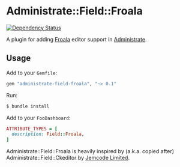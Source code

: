 # Administrate::Field::Froala

[![Dependency Status](https://gemnasium.com/badges/github.com/michalvalasek/administrate-field-froala.svg)](https://gemnasium.com/github.com/michalvalasek/administrate-field-froala)

A plugin for adding [Froala] editor support in [Administrate].

## Usage

Add to your `Gemfile`:

```ruby
gem "administrate-field-froala", "~> 0.1"
```

Run:

```bash
$ bundle install
```

Add to your `FooDashboard`:
```ruby
ATTRIBUTE_TYPES = [
  description: Field::Froala,
]
```

[Froala]: https://github.com/froala/wysiwyg-editor
[Administrate]: https://github.com/thoughtbot/administrate

Administrate::Field::Froala is heavily inspired by (a.k.a. copied after) Administrate::Field::Ckeditor by [Jemcode Limited](https://www.jemco.de?utm_source=github).
